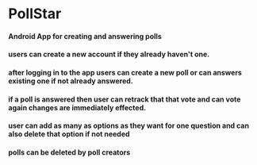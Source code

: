 # PollStar

#### Android App for creating and answering polls
#### users can create a new account if they already haven't one.
#### after logging in to the app users can create a new poll or can answers existing one if not already answered.
#### if a poll is answered then user can retrack that that vote and can vote again changes are immediately effected.
#### user can add as many as options as they want for one question and can also delete that option if not needed
#### polls can be deleted by poll creators
